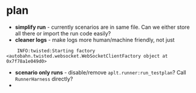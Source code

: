 # plan

* **simplify run** - 
currently scenarios are in same file. Can we either store all there or import the run code easily?
* **cleaner logs** - 
make logs more human/machine friendly, not just
```
    INFO:twisted:Starting factory <autobahn.twisted.websocket.WebSocketClientFactory object at 0x7f78a1e049d0>
```
* **scenario only runs** - disable/remove `aplt.runner:run_testplan`? Call `RunnerHarness` directly?
* 